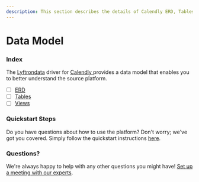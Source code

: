 ```yaml
---
description: This section describes the details of Calendly ERD, Tables, and Views.
---
```


# Data Model

### Index

The  [Lyftrondata](https://www.lyftrondata.com/) driver for [Calendly](https://www.lyftrondata.com/integration/calendly/)[ ](https://www.lyftrondata.com/integration/calendly/)provides a data model that enables you to better understand the source platform.

* [ ] [ERD](../../../business-analytics/calendly/data-model/erd.md)
* [ ] [Tables](../../../business-analytics/calendly/data-model/tables.md)
* [ ] [Views](../../../business-analytics/calendly/data-model/views.md)

### Quickstart Steps

Do you have questions about how to use the platform? Don't worry; we've got you covered. Simply follow the quickstart instructions [here](../../../../quickstart-steps.md).

### Questions? <a href="#questions" id="questions"></a>

We're always happy to help with any other questions you might have! [Set up a meeting with our experts](https://www.lyftrondata.com/book-a-meeting/).

